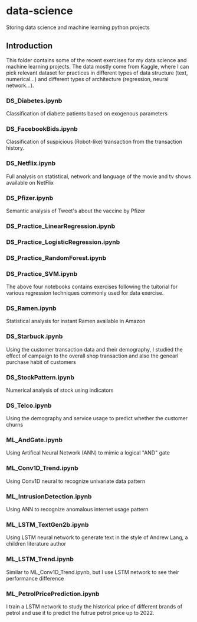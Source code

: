# data-science
Storing data science and machine learning python projects

## Introduction
This folder contains some of the recent exercises for my data science
and machine learning projects. The data mostly come from Kaggle,
where I can pick relevant dataset for practices in different 
types of data structure (text, numerical...) and different types
of architecture (regression, neural network...). 

### DS_Diabetes.ipynb
Classification of diabete patients based on exogenous parameters

### DS_FacebookBids.ipynb
Classification of suspicious (Robot-like) transaction from the 
transaction history. 

### DS_Netflix.ipynb
Full analysis on statistical, network and language of the movie and 
tv shows available on NetFlix

### DS_Pfizer.ipynb
Semantic analysis of Tweet's about the vaccine by Pfizer

### DS_Practice_LinearRegression.ipynb

### DS_Practice_LogisticRegression.ipynb

### DS_Practice_RandomForest.ipynb

### DS_Practice_SVM.ipynb

The above four notebooks contains exercises following the tuitorial for 
various regression techniques commonly used for data exercise. 

### DS_Ramen.ipynb
Statistical analysis for instant Ramen available in Amazon

### DS_Starbuck.ipynb
Using the customer transaction data and their demography, I studied the 
effect of campaign to the overall shop transaction and also the genearl
purchase habit of customers

### DS_StockPattern.ipynb
Numerical analysis of stock using indicators

### DS_Telco.ipynb
Using the demography and service usage to predict whether the customer churns

### ML_AndGate.ipynb
Using Artifical Neural Network (ANN) to mimic a logical "AND" gate

### ML_Conv1D_Trend.ipynb
Using Conv1D neural to recognize univariate data pattern

### ML_IntrusionDetection.ipynb
Using ANN to recognize anomalous internet usage pattern

### ML_LSTM_TextGen2b.ipynb
Using LSTM neural network to generate text in the style of 
Andrew Lang, a children literature author

### ML_LSTM_Trend.ipynb
Similar to ML_Conv1D_Trend.ipynb, but I use LSTM network to see
their performance difference

### ML_PetrolPricePrediction.ipynb
I train a LSTM network to study the historical price of different brands of 
petrol and use it to predict the futrue petrol price up to 2022.

